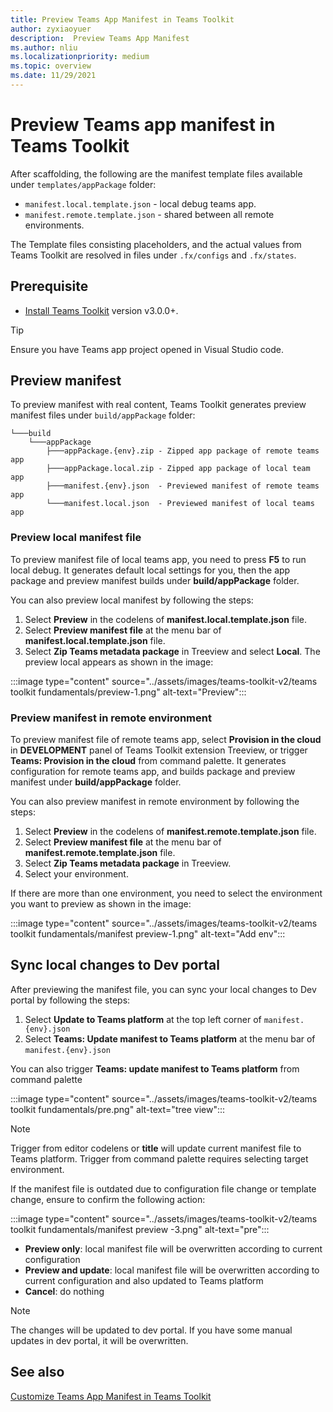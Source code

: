 ```yaml
---
title: Preview Teams App Manifest in Teams Toolkit
author: zyxiaoyuer
description:  Preview Teams App Manifest
ms.author: nliu
ms.localizationpriority: medium
ms.topic: overview
ms.date: 11/29/2021
---
```


# Preview Teams app manifest in Teams Toolkit

After scaffolding, the following are the manifest template files available under `templates/appPackage` folder:

* `manifest.local.template.json` - local debug teams app.
* `manifest.remote.template.json` - shared between all remote environments.

The Template files consisting placeholders, and the actual values from Teams Toolkit are resolved in files under `.fx/configs` and `.fx/states`.

## Prerequisite

* [Install Teams Toolkit](https://marketplace.visualstudio.com/items?itemName=TeamsDevApp.ms-teams-vscode-extension) version v3.0.0+.

> [!TIP]
> Ensure you have Teams app project opened in Visual Studio code.

## Preview manifest

To preview manifest with real content, Teams Toolkit generates preview manifest files under `build/appPackage` folder:

```text
└───build
    └───appPackage
        ├───appPackage.{env}.zip - Zipped app package of remote teams app
        ├───appPackage.local.zip - Zipped app package of local team app
        ├───manifest.{env}.json  - Previewed manifest of remote teams app
        └───manifest.local.json  - Previewed manifest of local teams app
```

### Preview local manifest file

To preview manifest file of local teams app, you need to press **F5** to run local debug. It generates default local settings for you, then the app package and preview manifest builds under **build/appPackage** folder.

You can also preview local manifest by following the steps:

1. Select **Preview** in the codelens of **manifest.local.template.json** file.
2. Select **Preview manifest file** at the menu bar of **manifest.local.template.json** file.
3. Select **Zip Teams metadata package** in Treeview and select **Local**.
The preview local appears as shown in the image:

:::image type="content" source="../assets/images/teams-toolkit-v2/teams toolkit fundamentals/preview-1.png" alt-text="Preview":::

### Preview manifest in remote environment

To preview manifest file of remote teams app, select **Provision in the cloud** in **DEVELOPMENT** panel of Teams Toolkit extension Treeview, or trigger **Teams: Provision in the cloud** from command palette. It generates configuration for remote teams app, and builds package and preview manifest under **build/appPackage** folder.

You can also preview manifest in remote environment by following the steps:

1. Select **Preview** in the codelens of **manifest.remote.template.json** file.
2. Select **Preview manifest file** at the menu bar of **manifest.remote.template.json** file.
3. Select **Zip Teams metadata package** in Treeview.
4. Select your environment.

If there are more than one environment, you need to select the environment you want to preview as shown in the image:

:::image type="content" source="../assets/images/teams-toolkit-v2/teams toolkit fundamentals/manifest preview-1.png" alt-text="Add env":::

## Sync local changes to Dev portal

After previewing the manifest file, you can sync your local changes to Dev portal by following the steps:

1. Select **Update to Teams platform** at the top left corner of `manifest.{env}.json`
2. Select **Teams: Update manifest to Teams platform** at the menu bar of `manifest.{env}.json`

 You can also trigger **Teams: update manifest to Teams platform** from command palette

   :::image type="content" source="../assets/images/teams-toolkit-v2/teams toolkit fundamentals/pre.png" alt-text="tree view":::

> [!NOTE]
> Trigger from editor codelens or **title** will update current manifest file to Teams platform. Trigger from command palette requires selecting target environment.

If the manifest file is outdated due to configuration file change or template change, ensure to confirm the following action:

:::image type="content" source="../assets/images/teams-toolkit-v2/teams toolkit fundamentals/manifest preview -3.png" alt-text="pre":::

* **Preview only**: local manifest file will be overwritten according to current configuration
* **Preview and update**: local manifest file will be overwritten according to current configuration and also updated to Teams platform
* **Cancel**: do nothing

> [!NOTE]
> The changes will be updated to dev portal. If you have some manual updates in dev portal, it will be overwritten.

## See also

[Customize Teams App Manifest in Teams Toolkit](TeamsFx-manifest-customization.md)

